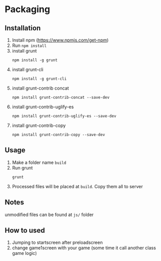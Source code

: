 # Packaging
## Installation

1. Install npm (https://www.npmjs.com/get-npm)
2. Run `npm install`
3. install grunt
    ```
    npm install -g grunt
    ```
4. install grunt-cli
    ```
    npm install -g grunt-cli
    ```
5. install grunt-contrib concat
    ```
    npm install grunt-contrib-concat --save-dev
    ```
6. install grunt-contrib-uglify-es
    ```
    npm install grunt-contrib-uglify-es --save-dev
    ```
7. install grunt-contrib-copy
    ```
    npm install grunt-contrib-copy --save-dev
    ```

## Usage
1. Make a folder name `build`
2. Run grunt
    ```
    grunt
    ```
3. Processed files will be placed at `build`. Copy them all to server

## Notes
unmodified files can be found at `js/` folder

## How to used

1. Jumping to startscreen after preloadscreen
2. change game1screen with your game (some time it call another class game logic)